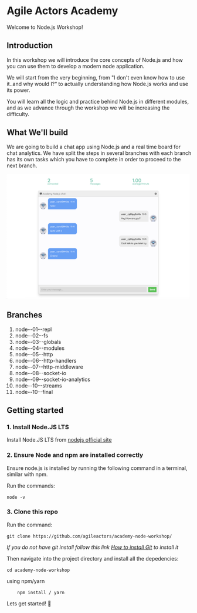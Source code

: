 # Agile Actors Academy

Welcome to Node.js Workshop!

## Introduction

In this workshop we will introduce the core concepts of Node.js and how you can use them to develop a modern node application. 

We will start from the very beginning, from "I don't even know how to use it..and why would I?“ to actually understanding how Node.js works and use its power.

You will learn all the logic and practice behind Node.js in different modules, and as we advance through the workshop we will be increasing the difficulty.

## What We'll build

We are going to build a chat app using Node.js and a real time board for chat analytics. We have split the steps in several branches with each branch has its own tasks which you have to complete in order to proceed to the next branch.

<div style="width: 100%; display: flex; justifyContent: space-between">
  <div style="margin-right: 5px">
    <img alt="node-app-1" src="./static/images/node-chat.png" width="100%">
  </div>
</div>

## Branches

1. node--01--repl
2. node--02--fs
4. node--03--globals
5. node--04--modules
6. node--05--http
7. node--06--http-handlers
8. node--07--http-middleware
9. node--08--socket-io
10. node--09--socket-io-analytics
11. node--10--streams
12. node--10--final

## Getting started

### 1. Install Node.JS LTS

Install Node.JS LTS from [nodejs official site](https://nodejs.org/en/download/)

### 2. Ensure Node and npm are installed correctly

Ensure node.js is installed by running the following command in a terminal, similar with npm.

Run the commands:

```
node -v
```

### 3. Clone this repo

Run the command:

```
git clone https://github.com/agileactors/academy-node-workshop/
```

_If you do not have git install follow this link [How to install Git](https://git-scm.com/book/en/v2/Getting-Started-Installing-Git) to install it_

Then navigate into the project directory and install all the depedencies:

```
cd academy-node-workshop
```

using npm/yarn

```
    npm install / yarn 
```

Lets get started! :tada:
